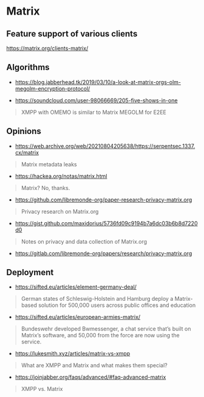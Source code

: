 # Matrix

## Feature support of various clients

https://matrix.org/clients-matrix/

## Algorithms

* https://blog.jabberhead.tk/2019/03/10/a-look-at-matrix-orgs-olm-megolm-encryption-protocol/

* https://soundcloud.com/user-98066669/205-five-shows-in-one

> XMPP with OMEMO is similar to Matrix MEGOLM for E2EE

## Opinions

* https://web.archive.org/web/20210804205638/https://serpentsec.1337.cx/matrix

> Matrix metadata leaks

* https://hackea.org/notas/matrix.html

> Matrix? No, thanks.

* https://github.com/libremonde-org/paper-research-privacy-matrix.org

> Privacy research on Matrix.org

* https://gist.github.com/maxidorius/5736fd09c9194b7a6dc03b6b8d7220d0

> Notes on privacy and data collection of Matrix.org

* https://gitlab.com/libremonde-org/papers/research/privacy-matrix.org

## Deployment

* https://sifted.eu/articles/element-germany-deal/

> German states of Schleswig-Holstein and Hamburg deploy a Matrix-based solution for 500,000 users across public offices and education

* https://sifted.eu/articles/european-armies-matrix/

> Bundeswehr developed Bwmessenger, a chat service that’s built on Matrix’s software, and 50,000 from the force are now using the service.

* https://lukesmith.xyz/articles/matrix-vs-xmpp

> What are XMPP and Matrix and what makes them special?

* https://joinjabber.org/faqs/advanced/#faq-advanced-matrix

> XMPP vs. Matrix
